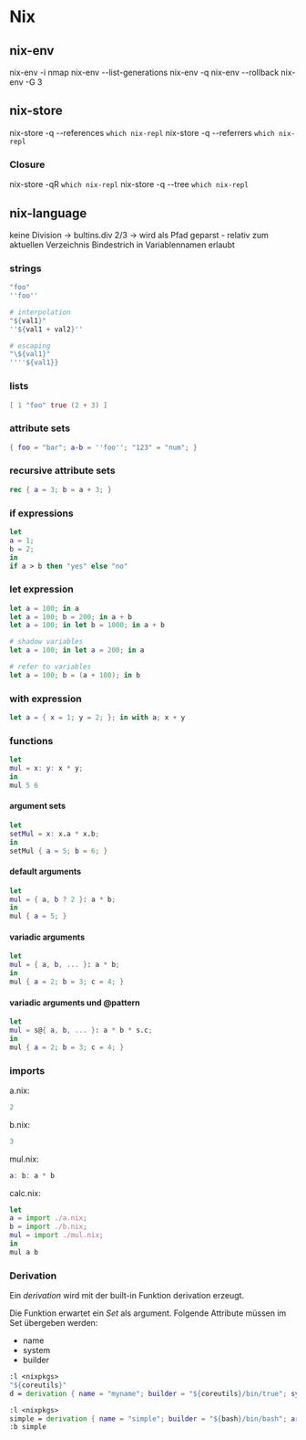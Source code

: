 # Nix

## nix-env

nix-env -i nmap
nix-env --list-generations
nix-env -q
nix-env --rollback
nix-env -G 3

## nix-store

nix-store -q --references `which nix-repl`
nix-store -q --referrers `which nix-repl`

### Closure

nix-store -qR `which nix-repl`
nix-store -q --tree `which nix-repl`

## nix-language

keine Division -> bultins.div
2/3 -> wird als Pfad geparst - relativ zum aktuellen Verzeichnis
Bindestrich in Variablennamen erlaubt

### strings

```nix
"foo"
''foo''

# interpolation
"${val1}"
''${val1 + val2}''

# escaping
"\${val1}"
''''${val1}}
```

### lists

```nix
[ 1 "foo" true (2 + 3) ]
```

### attribute sets

```nix
{ foo = "bar"; a-b = ''foo''; "123" = "num"; }

```

### recursive attribute sets

```nix
rec { a = 3; b = a + 3; }
```

### if expressions

```nix
let
a = 1;
b = 2;
in
if a > b then "yes" else "no"
```

### let expression

```nix
let a = 100; in a
let a = 100; b = 200; in a + b
let a = 100; in let b = 1000; in a + b

# shadow variables
let a = 100; in let a = 200; in a

# refer to variables
let a = 100; b = (a + 100); in b
```

### with expression

```nix
let a = { x = 1; y = 2; }; in with a; x + y
```

### functions

```nix
let 
mul = x: y: x * y;
in
mul 5 6
```

#### argument sets

```nix
let 
setMul = x: x.a * x.b;
in 
setMul { a = 5; b = 6; }
```

#### default arguments

```nix
let
mul = { a, b ? 2 }: a * b;
in
mul { a = 5; }
```

#### variadic arguments

```nix
let
mul = { a, b, ... }: a * b;
in
mul { a = 2; b = 3; c = 4; }
```

#### variadic arguments und @pattern

```nix
let
mul = s@{ a, b, ... }: a * b * s.c;
in
mul { a = 2; b = 3; c = 4; }
```

### imports

a.nix:
```nix
2
```

b.nix:
```nix
3
```

mul.nix:
```nix
a: b: a * b
```

calc.nix:
```nix
let
a = import ./a.nix;
b = import ./b.nix;
mul = import ./mul.nix;
in
mul a b
```

### Derivation

Ein *derivation* wird mit der built-in Funktion derivation erzeugt. 

Die Funktion erwartet ein *Set* als argument. Folgende Attribute müssen im Set
übergeben werden:

* name
* system
* builder

```nix
:l <nixpkgs>
"${coreutils}"
d = derivation { name = "myname"; builder = "${coreutils}/bin/true"; system = builtins.currentSystem; }
```

```nix
:l <nixpkgs>
simple = derivation { name = "simple"; builder = "${bash}/bin/bash"; args = [ ./simple_builder.sh ]; gcc = gcc; coreutils = coreutils; src = ./simple.c; system = builtins.currentSystem; }
:b simple
```

